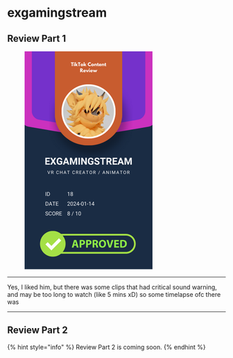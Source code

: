 # exgamingstream

## Review Part 1

<figure><img src="../.gitbook/assets/TikTok Review Card - exgamingstream.png" alt="" width="295"><figcaption></figcaption></figure>

***

Yes, I liked him, but there was some clips that had critical sound warning, and may be too long to watch (like 5 mins xD) so some timelapse ofc there was

***

## Review Part 2

{% hint style="info" %}
Review Part 2 is coming soon.
{% endhint %}

